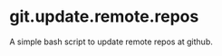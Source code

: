 git.update.remote.repos
=======================

A simple bash script to update remote repos at github.